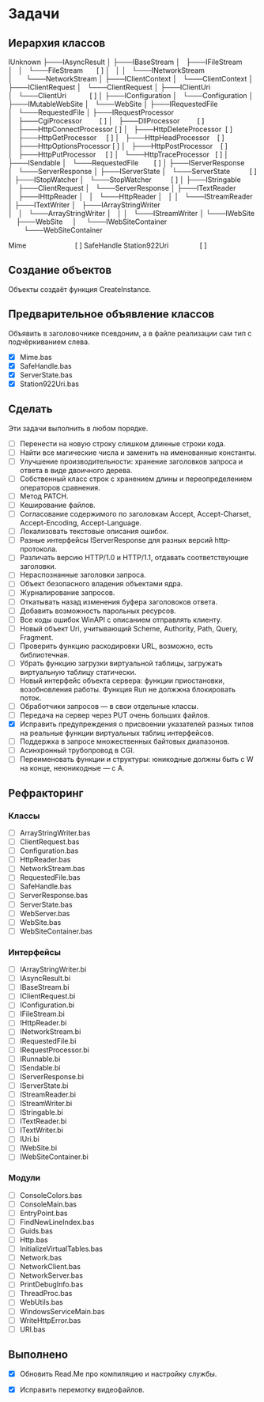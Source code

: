 ﻿# Задачи

## Иерархия классов

IUnknown
├───IAsyncResult
│
├───IBaseStream
│   ├───IFileStream
│   │   └───FileStream       [ ]
│   │
│   └───INetworkStream
│       └───NetworkStream
│
├───IClientContext
│   └───ClientContext
│
├───IClientRequest
│   └───ClientRequest
│
├───IClientUri
│   └───ClientUri            [ ]
│
├───IConfiguration
│   └───Configuration
│
├───IMutableWebSite
│   └───WebSite
│
├───IRequestedFile
│   └───RequestedFile
│
├───IRequestProcessor
│   ├───CgiProcessor         [ ]
│   ├───DllProcessor         [ ]
│   ├───HttpConnectProcessor [ ]
│   ├───HttpDeleteProcessor  [ ]
│   ├───HttpGetProcessor     [ ]
│   ├───HttpHeadProcessor    [ ]
│   ├───HttpOptionsProcessor [ ]
│   ├───HttpPostProcessor    [ ]
│   ├───HttpPutProcessor     [ ]
│   └───HttpTraceProcessor   [ ]
│
├───ISendable
│   └───RequestedFile        [ ]
│
├───IServerResponse
│   └───ServerResponse
│
├───IServerState
│   └───ServerState          [ ]
│
├───IStopWatcher
│   └───StopWatcher          [ ]
│
├───IStringable
│   ├───ClientRequest
│   └───ServerResponse
│
├───ITextReader
│   ├───IHttpReader
│   │   └───HttpReader
│   │
│   └───IStreamReader
│
├───ITextWriter
│   ├───IArrayStringWriter
│   │   └───ArrayStringWriter
│   │
│   └───IStreamWriter
│
└───IWebSite
    ├───WebSite
    │
    └───IWebSiteContainer
        └───WebSiteContainer

Mime                         [ ]
SafeHandle
Station922Uri                [ ]

## Создание объектов

Объекты создаёт функция CreateInstance.

## Предварительное объявление классов

Объявить в заголовочнике псевдоним, а в файле реализации сам тип с подчёркиванием слева.

* [x] Mime.bas
* [x] SafeHandle.bas
* [x] ServerState.bas
* [x] Station922Uri.bas

## Сделать

Эти задачи выполнить в любом порядке.

* [ ] Перенести на новую строку слишком длинные строки кода.
* [ ] Найти все магические числа и заменить на именованные константы.
* [ ] Улучшение производительности: хранение заголовков запроса и ответа в виде двоичного дерева.
* [ ] Собственный класс строк с хранением длины и переопределением операторов сравнения.
* [ ] Метод PATCH.
* [ ] Кеширование файлов.
* [ ] Согласование содержимого по заголовкам Accept, Accept-Charset, Accept-Encoding, Accept-Language.
* [ ] Локализовать текстовые описания ошибок.
* [ ] Разные интерфейсы IServerResponse для разных версий http‐протокола.
* [ ] Различать версию HTTP/1.0 и HTTP/1.1, отдавать соответствующие заголовки.
* [ ] Нераспознанные заголовки запроса.
* [ ] Объект безопасного владения объектами ядра.
* [ ] Журналирование запросов.
* [ ] Откатывать назад изменения буфера заголовоков ответа.
* [ ] Добавить возможность парольных ресурсов.
* [ ] Все коды ошибок WinAPI с описанием отправлять клиенту.
* [ ] Новый объект Uri, учитывающий Scheme, Authority, Path, Query, Fragment.
* [ ] Проверить функцию раскодировки URL, возможно, есть библиотечная.
* [ ] Убрать функцию загрузки виртуальной таблицы, загружать виртуальную таблицу статически.
* [ ] Новый интерфейс объекта сервера: функции приостановки, возобновления работы. Функция Run не должжна блокировать поток.
* [ ] Обработчики запросов — в свои отдельные классы.
* [ ] Передача на сервер через PUT очень больших файлов.
* [x] Исправить предупреждения о присвоении указателей разных типов на реальные функции виртуальных таблиц интерфейсов.
* [ ] Поддержка в запросе множественных байтовых диапазонов.
* [ ] Асинхронный трубопровод в CGI.
* [ ] Переименовать функции и структуры: юникодные должны быть с W на конце, неюникодные — с A.

## Рефракторинг

### Классы

* [ ] ArrayStringWriter.bas
* [ ] ClientRequest.bas
* [ ] Configuration.bas
* [ ] HttpReader.bas
* [ ] NetworkStream.bas
* [ ] RequestedFile.bas
* [ ] SafeHandle.bas
* [ ] ServerResponse.bas
* [ ] ServerState.bas
* [ ] WebServer.bas
* [ ] WebSite.bas
* [ ] WebSiteContainer.bas

### Интерфейсы

* [ ] IArrayStringWriter.bi
* [ ] IAsyncResult.bi
* [ ] IBaseStream.bi
* [ ] IClientRequest.bi
* [ ] IConfiguration.bi
* [ ] IFileStream.bi
* [ ] IHttpReader.bi
* [ ] INetworkStream.bi
* [ ] IRequestedFile.bi
* [ ] IRequestProcessor.bi
* [ ] IRunnable.bi
* [ ] ISendable.bi
* [ ] IServerResponse.bi
* [ ] IServerState.bi
* [ ] IStreamReader.bi
* [ ] IStreamWriter.bi
* [ ] IStringable.bi
* [ ] ITextReader.bi
* [ ] ITextWriter.bi
* [ ] IUri.bi
* [ ] IWebSite.bi
* [ ] IWebSiteContainer.bi

### Модули

* [ ] ConsoleColors.bas
* [ ] ConsoleMain.bas
* [ ] EntryPoint.bas
* [ ] FindNewLineIndex.bas
* [ ] Guids.bas
* [ ] Http.bas
* [ ] InitializeVirtualTables.bas
* [ ] Network.bas
* [ ] NetworkClient.bas
* [ ] NetworkServer.bas
* [ ] PrintDebugInfo.bas
* [ ] ThreadProc.bas
* [ ] WebUtils.bas
* [ ] WindowsServiceMain.bas
* [ ] WriteHttpError.bas
* [ ] URI.bas

## Выполнено

* [x] Обновить Read.Me про компиляцию и настройку службы.
* [x] Исправить перемотку видеофайлов.

